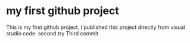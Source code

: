 # my first github project
This is my first github project. I published this project directly from visual studio code. second try
Third commit